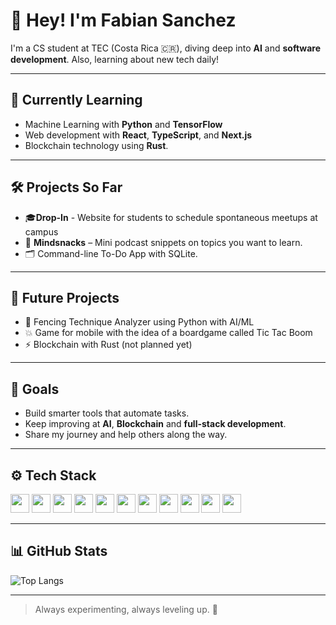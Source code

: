# 👋 Hey! I'm Fabian Sanchez

I'm a CS student at TEC (Costa Rica 🇨🇷), diving deep into **AI** and **software development**. Also, learning about new tech daily!

---

## 🧠 Currently Learning
- Machine Learning with **Python** and **TensorFlow**
- Web development with **React**, **TypeScript**, and **Next.js**
- Blockchain technology using **Rust**.

---

## 🛠️ Projects So Far
- 🎓**Drop-In** - Website for students to schedule spontaneous meetups at campus
- 🧠 **Mindsnacks** – Mini podcast snippets on topics you want to learn.
- 🗂️ Command-line To-Do App with SQLite.

---

## 📜 Future Projects 
- 🤺 Fencing Technique Analyzer using Python with AI/ML
- 💥 Game for mobile with the idea of a boardgame called Tic Tac Boom
- ⚡ Blockchain with Rust (not planned yet)


--- 

## 🎯 Goals
- Build smarter tools that automate tasks.
- Keep improving at **AI**, **Blockchain** and **full-stack development**.
- Share my journey and help others along the way.

---

## ⚙️ Tech Stack

<p>
  <img src="https://cdn.jsdelivr.net/gh/devicons/devicon/icons/python/python-original.svg" height="30"/>
  <img src="https://cdn.jsdelivr.net/gh/devicons/devicon/icons/git/git-original.svg" height="30"/>
  <img src="https://cdn.jsdelivr.net/gh/devicons/devicon/icons/github/github-original.svg" height="30"/>
  <img src="https://cdn.jsdelivr.net/gh/devicons/devicon/icons/javascript/javascript-original.svg" height="30"/>
  <img src="https://cdn.jsdelivr.net/gh/devicons/devicon/icons/html5/html5-original.svg" height="30"/>
  <img src="https://cdn.jsdelivr.net/gh/devicons/devicon/icons/css3/css3-original.svg" height="30"/>
  <img src="https://cdn.jsdelivr.net/gh/devicons/devicon/icons/azure/azure-original.svg" height="30"/>
  <img src="https://raw.githubusercontent.com/marwin1991/profile-technology-icons/refs/heads/main/icons/tailwind_css.png" height="30"/>
  <img src="https://raw.githubusercontent.com/marwin1991/profile-technology-icons/refs/heads/main/icons/supabase.png" height="30"/>
  <img src="https://raw.githubusercontent.com/marwin1991/profile-technology-icons/refs/heads/main/icons/react.png" height="30"/>
  <img src="https://raw.githubusercontent.com/marwin1991/profile-technology-icons/refs/heads/main/icons/vite.png" height="30"/>
</p>

---

## 📊 GitHub Stats

![Top Langs](https://github-readme-stats.vercel.app/api/top-langs/?username=FabianSanchezD&theme=dark)




---

> Always experimenting, always leveling up. 🚀
